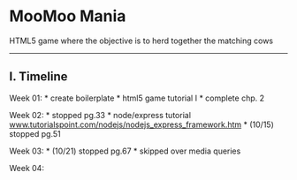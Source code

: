 # MooMoo Mania
HTML5 game where the objective is to herd together the matching cows

-----------------------------------------------
I. Timeline
-----------------------------------------------
Week 01:
	* create boilerplate
	* html5 game tutorial I
	* complete chp. 2

Week 02:
	* stopped pg.33
	* node/express tutorial
		www.tutorialspoint.com/nodejs/nodejs_express_framework.htm
	* (10/15) stopped pg.51

Week 03:
	* (10/21) stopped pg.67
	* skipped over media queries

Week 04:
